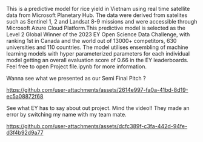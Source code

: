 This is a predictive model for rice yield in Vietnam using real time satellite data from Microsoft Planetary Hub. The data were derived from satelites such as Sentinel 1, 2 and Landsat 8-9 missions and were accessible through Microsoft Azure Cloud Platform.This predictive model is selected as the Level 2 Global Winner of the 2023 EY Open Science Data Challenge, with ranking 1st in Canada and the world out of 13000+ competitors, 630 universities and 110 countries. The model utilises ensembling of machine learning models with hyper parameterized parameters for each individual model getting an overall evaluation score of 0.66 in the EY leaderboards. Feel free to open Project file.ipynb for more information.

Wanna see what we presented as our Semi Final Pitch ?

https://github.com/user-attachments/assets/2614e997-fa0a-41bd-8d19-ec5a08872f68

See what EY has to say about out project. Mind the video!! They made an error by switching my name with my team mate.

https://github.com/user-attachments/assets/dcfc389f-c3fa-442d-94fe-d3f4b92d9a77

